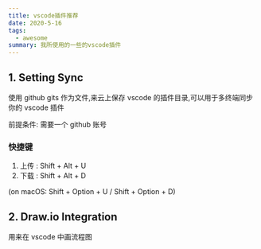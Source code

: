 ```yaml
---
title: vscode插件推荐
date: 2020-5-16
tags:
  - awesome
summary: 我所使用的一些的vscode插件
---
```


## 1. Setting Sync

使用 github gits 作为文件,来云上保存 vscode 的插件目录,可以用于多终端同步你的 vscode 插件

前提条件:
需要一个 github 账号

### 快捷键

1. 上传 : Shift + Alt + U
2. 下载 : Shift + Alt + D

(on macOS: Shift + Option + U / Shift + Option + D)

## 2. Draw.io Integration

用来在 vscode 中画流程图
